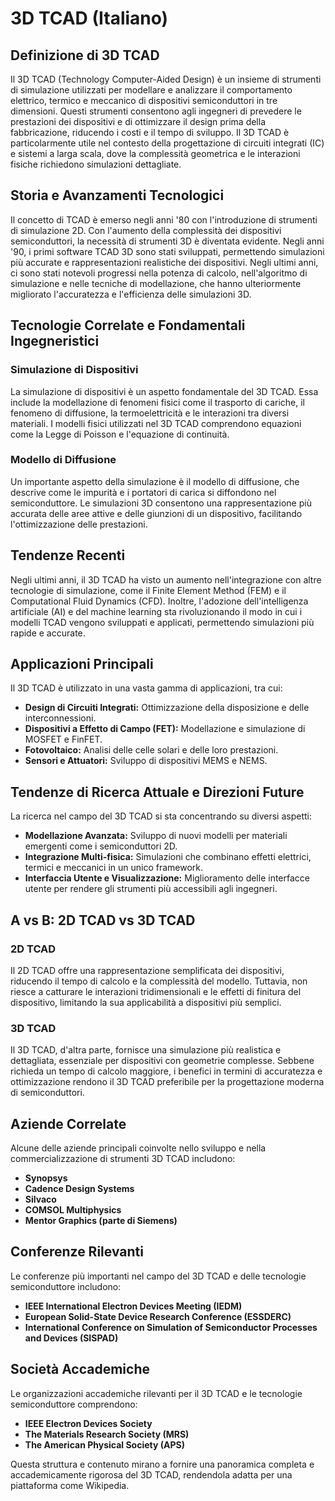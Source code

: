 # 3D TCAD (Italiano)

## Definizione di 3D TCAD

Il 3D TCAD (Technology Computer-Aided Design) è un insieme di strumenti di simulazione utilizzati per modellare e analizzare il comportamento elettrico, termico e meccanico di dispositivi semiconduttori in tre dimensioni. Questi strumenti consentono agli ingegneri di prevedere le prestazioni dei dispositivi e di ottimizzare il design prima della fabbricazione, riducendo i costi e il tempo di sviluppo. Il 3D TCAD è particolarmente utile nel contesto della progettazione di circuiti integrati (IC) e sistemi a larga scala, dove la complessità geometrica e le interazioni fisiche richiedono simulazioni dettagliate.

## Storia e Avanzamenti Tecnologici

Il concetto di TCAD è emerso negli anni '80 con l'introduzione di strumenti di simulazione 2D. Con l'aumento della complessità dei dispositivi semiconduttori, la necessità di strumenti 3D è diventata evidente. Negli anni '90, i primi software TCAD 3D sono stati sviluppati, permettendo simulazioni più accurate e rappresentazioni realistiche dei dispositivi. Negli ultimi anni, ci sono stati notevoli progressi nella potenza di calcolo, nell'algoritmo di simulazione e nelle tecniche di modellazione, che hanno ulteriormente migliorato l'accuratezza e l'efficienza delle simulazioni 3D.

## Tecnologie Correlate e Fondamentali Ingegneristici

### Simulazione di Dispositivi

La simulazione di dispositivi è un aspetto fondamentale del 3D TCAD. Essa include la modellazione di fenomeni fisici come il trasporto di cariche, il fenomeno di diffusione, la termoelettricità e le interazioni tra diversi materiali. I modelli fisici utilizzati nel 3D TCAD comprendono equazioni come la Legge di Poisson e l'equazione di continuità.

### Modello di Diffusione

Un importante aspetto della simulazione è il modello di diffusione, che descrive come le impurità e i portatori di carica si diffondono nel semiconduttore. Le simulazioni 3D consentono una rappresentazione più accurata delle aree attive e delle giunzioni di un dispositivo, facilitando l'ottimizzazione delle prestazioni.

## Tendenze Recenti

Negli ultimi anni, il 3D TCAD ha visto un aumento nell'integrazione con altre tecnologie di simulazione, come il Finite Element Method (FEM) e il Computational Fluid Dynamics (CFD). Inoltre, l'adozione dell'intelligenza artificiale (AI) e del machine learning sta rivoluzionando il modo in cui i modelli TCAD vengono sviluppati e applicati, permettendo simulazioni più rapide e accurate.

## Applicazioni Principali

Il 3D TCAD è utilizzato in una vasta gamma di applicazioni, tra cui:

- **Design di Circuiti Integrati:** Ottimizzazione della disposizione e delle interconnessioni.
- **Dispositivi a Effetto di Campo (FET):** Modellazione e simulazione di MOSFET e FinFET.
- **Fotovoltaico:** Analisi delle celle solari e delle loro prestazioni.
- **Sensori e Attuatori:** Sviluppo di dispositivi MEMS e NEMS.

## Tendenze di Ricerca Attuale e Direzioni Future

La ricerca nel campo del 3D TCAD si sta concentrando su diversi aspetti:

- **Modellazione Avanzata:** Sviluppo di nuovi modelli per materiali emergenti come i semiconduttori 2D.
- **Integrazione Multi-fisica:** Simulazioni che combinano effetti elettrici, termici e meccanici in un unico framework.
- **Interfaccia Utente e Visualizzazione:** Miglioramento delle interfacce utente per rendere gli strumenti più accessibili agli ingegneri.

## A vs B: 2D TCAD vs 3D TCAD

### 2D TCAD

Il 2D TCAD offre una rappresentazione semplificata dei dispositivi, riducendo il tempo di calcolo e la complessità del modello. Tuttavia, non riesce a catturare le interazioni tridimensionali e le effetti di finitura del dispositivo, limitando la sua applicabilità a dispositivi più semplici.

### 3D TCAD

Il 3D TCAD, d'altra parte, fornisce una simulazione più realistica e dettagliata, essenziale per dispositivi con geometrie complesse. Sebbene richieda un tempo di calcolo maggiore, i benefici in termini di accuratezza e ottimizzazione rendono il 3D TCAD preferibile per la progettazione moderna di semiconduttori.

## Aziende Correlate

Alcune delle aziende principali coinvolte nello sviluppo e nella commercializzazione di strumenti 3D TCAD includono:

- **Synopsys**
- **Cadence Design Systems**
- **Silvaco**
- **COMSOL Multiphysics**
- **Mentor Graphics (parte di Siemens)**

## Conferenze Rilevanti

Le conferenze più importanti nel campo del 3D TCAD e delle tecnologie semiconduttore includono:

- **IEEE International Electron Devices Meeting (IEDM)**
- **European Solid-State Device Research Conference (ESSDERC)**
- **International Conference on Simulation of Semiconductor Processes and Devices (SISPAD)**

## Società Accademiche

Le organizzazioni accademiche rilevanti per il 3D TCAD e le tecnologie semiconduttore comprendono:

- **IEEE Electron Devices Society**
- **The Materials Research Society (MRS)**
- **The American Physical Society (APS)**

Questa struttura e contenuto mirano a fornire una panoramica completa e accademicamente rigorosa del 3D TCAD, rendendola adatta per una piattaforma come Wikipedia.